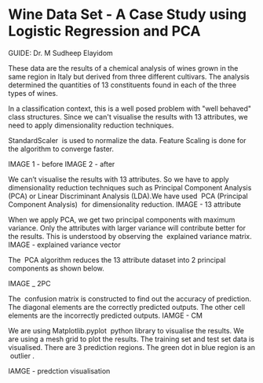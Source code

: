 # Wine Data Set - A Case Study using Logistic Regression and PCA
GUIDE: Dr. M Sudheep Elayidom

These data are the results of a chemical analysis of wines grown in the same region in Italy
but derived from three different cultivars. The analysis determined the quantities of 13
constituents found in each of the three types of wines.

In a classification context, this is a well posed problem with "well behaved" class structures.
Since we can't visualise the results with 13 attributes, we need to apply dimensionality
reduction techniques.

StandardScaler ​ is used to normalize the data. Feature Scaling is done for the algorithm to
converge faster.

IMAGE 1 - before
IMAGE 2 - after

We can’t visualise the results with 13 attributes. So we have to apply dimensionality
reduction techniques such as Principal Component Analysis (PCA) or Linear Discriminant
Analysis (LDA).We have used ​ PCA (Principal Component Analysis) ​ for dimensionality
reduction.
IMAGE - 13 attribute

When we apply PCA, we get two principal components with maximum variance. Only the
attributes with larger variance will contribute better for the results. This is understood by
observing the ​ explained variance matrix.
IMAGE - explained variance vector

The ​ PCA algorithm reduces the 13 attribute dataset into 2 principal components​ as
shown below.

IMAGE _ 2PC

The ​ confusion matrix​ is constructed to find out the accuracy of prediction. The diagonal
elements are the correctly predicted outputs. The other cell elements are the incorrectly
predicted outputs.
IAMGE - CM

We are using​ Matplotlib.pyplot ​ python library to visualise the results. We are using a mesh
grid to plot the results. The training set and test set data is visualised. There are 3 prediction
regions.
The green dot in blue region is an ​ outlier​ .

IAMGE - predction visualisation

